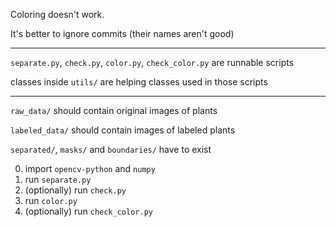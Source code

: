 Coloring doesn't work.

It's better to ignore commits (their names aren't good)

---

`separate.py`, `check.py`, `color.py`, `check_color.py` are runnable scripts

classes inside `utils/` are helping classes used in those scripts

---

`raw_data/` should contain original images of plants

`labeled_data/` should contain images of labeled plants  

`separated/`, `masks/` and `boundaries/` have to exist

0. import `opencv-python` and `numpy`
1. run `separate.py`
2. (optionally) run `check.py`
3. run `color.py`
4. (optionally) run `check_color.py`